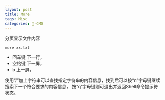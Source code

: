 ```yaml
---
layout: post
title: More  
tags: Misc
categories: -CMD
---
```


分页显示文件内容

`more xx.txt`


- 回车键 下一行，
- 空格键 下一屏，
-  b    上一屏，

使用“/”加上字符串可以查找指定字符串的内容信息，找到后可以按“n”字母键继续搜索下一个符合要求的内容信息，
按“q”字母键则可退出并返回Shell命令提示符状态。

